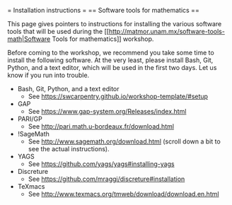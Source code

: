 = Installation instructions =
== Software tools for mathematics ==

This page gives pointers to instructions for installing the various software tools
that will be used during the
[[http://matmor.unam.mx/software-tools-math|Software Tools for mathematics]] workshop.

Before coming to the workshop, we recommend you take some time to install the
following software. At the very least, please install Bash, Git, Python, and a text editor,
which will be used in the first two days. Let us know if you run into trouble.

  * Bash, Git, Python, and a text editor
      * See https://swcarpentry.github.io/workshop-template/#setup
  * GAP
      * See https://www.gap-system.org/Releases/index.html
  * PARI/GP
      * See http://pari.math.u-bordeaux.fr/download.html
  * !SageMath
      * See http://www.sagemath.org/download.html
        (scroll down a bit to see the actual instructions).
  * YAGS
      * See https://github.com/yags/yags#installing-yags
  * Discreture
      * See https://github.com/mraggi/discreture#installation
  * TeXmacs
      * See http://www.texmacs.org/tmweb/download/download.en.html
